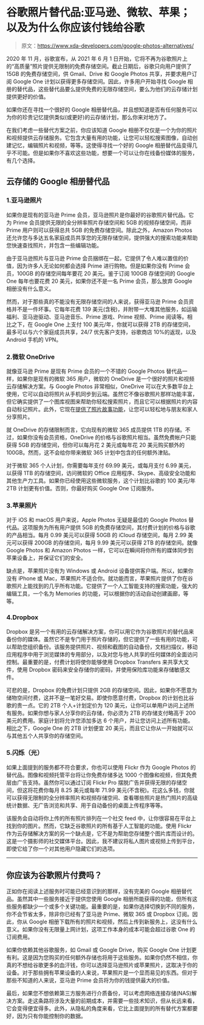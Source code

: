 # 谷歌照片替代品:亚马逊、微软、苹果；以及为什么你应该付钱给谷歌

> 原文：<https://www.xda-developers.com/google-photos-alternatives/>

2020 年 11 月，谷歌宣布，从 2021 年 6 月 1 日开始，它将不再为谷歌照片上的“高质量”照片提供无限制的免费存储空间。截止日期后，谷歌只向用户提供了 15GB 的免费存储空间，供 Gmail、Drive 和 Google Photos 共享，并要求用户订阅 Google One 计划以获得更多存储空间。因此，许多用户开始寻找 Google 相册的替代品，这些替代品要么提供免费的无限存储空间，要么为他们的云存储计划提供更好的价值。

如果你还在寻找一个很好的 Google 相册替代品，并且想知道是否有任何服务可以为你的珍贵记忆提供类似(或更好)的云存储计划，那么你来对地方了。

在我们考虑一些替代方案之前，你应该知道 Google 相册不仅仅是一个为你的照片和视频提供云存储服务。它包含大量有用的功能，让您可以轻松搜索图像，自动创建记忆，编辑照片和视频，等等。这使得寻找一个好的 Google 相册替代品变得几乎不可能。但是如果你不喜欢这些功能，想要一个可以让你在线备份媒体的服务，有几个选择。

## 云存储的 Google 相册替代品

### 1.亚马逊照片

如果你是现有的亚马逊 Prime 会员，亚马逊照片是你最好的谷歌照片替代品。它为 Prime 会员提供无限的全分辨率照片存储空间和 5GB 的视频存储空间，而非 Prime 用户则可以获得总共 5GB 的免费存储空间。除此之外，Amazon Photos 还允许您与多达五名家庭成员共享您的无限存储空间，提供强大的搜索功能来帮助您快速查找照片，并包含一些编辑功能。

由于亚马逊照片与亚马逊 Prime 会员捆绑在一起，它提供了令人难以置信的价值，因为许多人无论如何都会选择 Prime 进行购物。但是如果你没有 Prime 会员，100GB 的存储空间每年要花 20 美元。鉴于订阅 100GB 存储空间的 Google One 每年也要花费 20 美元，如果你还不是一名 Prime 会员，那么放弃 Google 相册没有什么意义。

然而，对于那些真的不能没有无限存储空间的人来说，获得亚马逊 Prime 会员资格并不是一件坏事。它每年花费 139 美元(含税)，并附带一大堆其他服务，如运输福利、亚马逊驱动、亚马逊音乐、Prime 游戏、Prime 视频、Prime 阅读等。相比之下，在 Google One 上支付 100 美元/年，你就可以获得 2TB 的存储空间，最多可以与六个家庭成员共享，24/7 优先客户支持，谷歌商店 10%的返现，以及 Android 手机的 VPN。

### 2.微软 OneDrive

就像亚马逊 Prime 是现有 Prime 会员的一个不错的 Google Photos 替代品一样，如果你是现有的微软 365 用户，微软的 OneDrive 是一个很好的照片和视频云存储解决方案。与 Google Photos 非常相似，OneDrive 可以在大多数平台上使用，它可以自动将照片从手机同步到云端。虽然它不像谷歌照片那样功能丰富，但它确实提供了一个图库视图来帮助你轻松搜索照片，而且它可以根据照片的内容自动标记照片。此外，它现在[提供了照片故事功能](https://www.xda-developers.com/onedrive-photo-story-public-preview/)，让您可以轻松地与朋友和家人分享照片。

就 OneDrive 的存储限制而言，它向现有的微软 365 成员提供 1TB 的存储。不过，如果你没有会员资格，OneDrive 的价格与谷歌照片相当。虽然免费帐户只能获得 5GB 的存储空间，但你可以每月花 2 美元或每年花 20 美元购买额外的 100GB。然而，这不会给你带来微软 365 计划中包含的任何额外津贴。

对于微软 365 个人计划，你需要每年支付 69.99 美元，或每月支付 6.99 美元，以获得 1TB 的存储空间，访问微软的 Office 应用程序、Skype、高级安全功能和其他生产力工具。如果你已经使用这些微软服务，这个计划比谷歌的 100 美元/年 2TB 计划更有价值。否则，你最好购买 Google One 订阅服务。

### 3.苹果照片

对于 iOS 和 macOS 用户来说，Apple Photos 无疑是最佳的 Google Photos 替代品。这项服务为所有用户提供 5GB 的免费存储空间，其付费计划的价格与谷歌的产品相当。每月 0.99 美元可以获得 50GB 的 iCloud 存储空间，每月 2.99 美元可以获得 200GB 的存储空间，每月 9.99 美元可以获得 2TB 的存储空间。就像 Google Photos 和 Amazon Photos 一样，它可以在瞬间将你所有的媒体同步到苹果设备上，并保证它们的安全。

缺点是，苹果照片没有为 Windows 或 Android 设备提供客户端。所以，如果你没有 iPhone 或 Mac，苹果照片不适合你。就功能而言，苹果照片提供了你在谷歌照片上能找到的几乎所有功能。它提供了一个人工智能支持的搜索功能，强大的编辑工具，一个名为 Memories 的功能，可以根据你的活动自动创建画廊，等等。

### 4.Dropbox

Dropbox 是另一个有用的云存储解决方案，你可以用它作为谷歌照片的替代品来备份你的媒体。虽然它不是专门用于照片存储的，但它提供了一些有用的功能，可以帮助您组织备份。该服务提供照片、视频和截图的自动备份，文档扫描仪，移动应用程序中用于浏览媒体的专用部分，以及对您与他人共享的任何媒体的全面访问控制。最重要的是，付费计划将使你能够使用 Dropbox Transfers 来共享大文件，使用 Dropbox 密码来安全存储你的密码，并使用保险库功能来存储敏感文件。

可悲的是，Dropbox 的免费计划只提供 2GB 的存储空间。因此，如果你不愿意为储物空间付费，这并不是一笔好交易。即使你愿意付费，Dropbox 的计划也比谷歌的贵一点。它的 2TB 个人+计划定价为 120 美元，让你可以单用户访问上述所有服务。如果你想与家人分享你的云存储，你必须为 2TB 的存储支付略高于 200 美元的费用。家庭计划将允许您添加多达 6 个用户，并让您访问上述所有功能。相比之下，Google One 的 2TB 计划便宜 20 美元，而且它让你从一开始就可以与其他五个人共享你的存储空间。

### 5.闪烁（光）

如果上面提到的服务都不符合要求，你也可以使用 Flickr 作为 Google Photos 的替代品。图像和视频托管平台将让你免费存储多达 1000 个图像和视频，但其免费层由广告支持。虽然你可以通过订阅 Flickr Pro 摆脱广告并获得无限的存储空间，但这将花费你每月 8.25 美元或每年 71.99 美元(不含税)。花这么多钱，你就可以获得无限制的全分辨率照片和视频存储空间、查看哪些照片是热门照片的高级统计数据、无广告浏览和共享、用于自动备份的桌面上传程序等等。

该服务会自动将你上传的所有照片排列在一个社交 feed 中，让你很容易在平台上找到你的图片。然而，它缺乏谷歌照片的所有基于人工智能的功能。使用 Flickr 作为云存储解决方案的另一个缺点是，它不是为帮助您存储整个图片库而设计的。这是一个摄影师的社交媒体平台。因此，我不建议将私人图片或视频上传到平台，即使它给了你一个对其他用户隐藏它们的选项。

* * *

## 你应该为谷歌照片付费吗？

正如你在阅读上述服务时可能已经意识到的那样，没有完美的 Google 相册替代品。虽然其中一些服务接近于提供您使用 Google 相册所能获得的功能，但所有这些服务都缺少一个或多个关键功能。最重要的是，如果你选择切换到不同的服务，你不会节省太多，除非你已经有了亚马逊 Prime、微软 365 或 Dropbox 订阅。因此，你从 Google 相册下载所有的照片和视频，然后上传到新服务上，这没有什么意义。如果你没有无限量上网计划，这项工作本身的成本可能会超过谷歌 One 的订阅费用。

如果你依赖其他谷歌服务，如 Gmail 或 Google Drive，购买 Google One 计划更有利。这是因为您购买的任何额外存储也将用于这些服务。如果你仍然不相信，你真的不想给谷歌更多的血汗钱，你可以选择亚马逊照片或苹果照片，这取决于你的设备。对于那些拥有苹果设备的人来说，苹果照片是一个显而易见的东西。但对于那些不知道的人来说，亚马逊 Prime 会员将为你的钱提供最大的价值。

最后，如果您不想依赖第三方服务进行介质备份，可以考虑网络连接存储(NAS)解决方案。走这条路将涉及大量的前期成本，并需要一些技术知识，但从长远来看，它会变得便宜得多。此外，从隐私的角度来看，它比上面提到的所有替代方案都要好，因为只有你能控制你的数据。